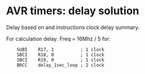 # AVR timers: delay solution

Delay based on and instructions clock delay summary.

For calculation delay: Freq = 16Mhz / 5 for:

```
	SUBI	R17, 1          ; 1 clock
	SBCI	R18, 0          ; 1 clock
	SBCI	R19, 0          ; 1 clock
	BRCC	delay_1sec_loop ; 2 clock
